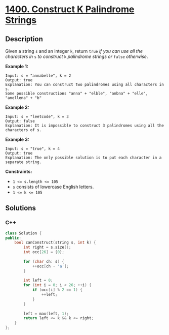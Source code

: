 # [1400. Construct K Palindrome Strings](https://leetcode-cn.com/problems/construct-k-palindrome-strings/)



## Description



Given a string `s` and an integer `k`, return `true` *if you can use all the characters in* `s` *to construct* `k` *palindrome strings or* `false` *otherwise*.

 

**Example 1:**

```
Input: s = "annabelle", k = 2
Output: true
Explanation: You can construct two palindromes using all characters in s.
Some possible constructions "anna" + "elble", "anbna" + "elle", "anellena" + "b"
```

**Example 2:**

```
Input: s = "leetcode", k = 3
Output: false
Explanation: It is impossible to construct 3 palindromes using all the characters of s.
```

**Example 3:**

```
Input: s = "true", k = 4
Output: true
Explanation: The only possible solution is to put each character in a separate string.
```

 

**Constraints:**

- `1 <= s.length <= 105`
- `s` consists of lowercase English letters.
- `1 <= k <= 105`



## Solutions



<!-- tabs:start -->



### **C++**

```cpp 
class Solution {
public:
    bool canConstruct(string s, int k) {
        int right = s.size();
        int occ[26] = {0};
      
        for (char ch: s) {
            ++occ[ch - 'a'];
        }
        
        int left = 0;
        for (int i = 0; i < 26; ++i) {
            if (occ[i] % 2 == 1) {
                ++left;
            }
        }
        
        left = max(left, 1);
        return left <= k && k <= right;
    }
};
```

<!-- tabs:end -->
